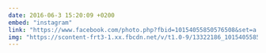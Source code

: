 ```yaml
---
date: 2016-06-3 15:20:09 +0200
embed: "instagram"
link: "https://www.facebook.com/photo.php?fbid=10154055850576508&set=a.10150300440191508.380722.561141507&type=3&theater"
img: "https://scontent-frt3-1.xx.fbcdn.net/v/t1.0-9/13322186_10154055850576508_8152022964096532508_n.jpg?oh=34b5706011e3b0e71ba5b07238fe6d29&oe=598DD4ED"
---
```

